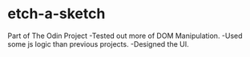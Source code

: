 # etch-a-sketch
Part of The Odin Project 
-Tested out more of DOM Manipulation. 
-Used some js logic than previous projects. 
-Designed the UI.